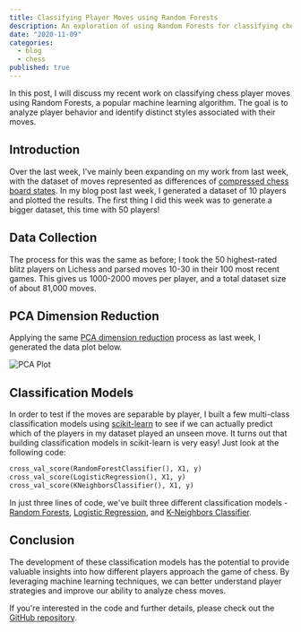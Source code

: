 ```yaml
---
title: Classifying Player Moves using Random Forests
description: An exploration of using Random Forests for classifying chess player moves.
date: "2020-11-09"
categories:
  - blog
  - chess
published: true
---
```


In this post, I will discuss my recent work on classifying chess player moves using Random Forests, a popular machine learning algorithm. The goal is to analyze player behavior and identify distinct styles associated with their moves.

## Introduction

Over the last week, I've mainly been expanding on my work from last week, with the dataset of moves represented as differences of [compressed chess board states](https://saumikn.com/blog/compressing-chess-states/). In my blog post last week, I generated a dataset of 10 players and plotted the results. The first thing I did this week was to generate a bigger dataset, this time with 50 players!

## Data Collection

The process for this was the same as before; I took the 50 highest-rated blitz players on Lichess and parsed moves 10-30 in their 100 most recent games. This gives us 1000-2000 moves per player, and a total dataset size of about 81,000 moves.

## PCA Dimension Reduction

Applying the same [PCA dimension reduction](<https://en.wikipedia.org/wiki/Dimensionality_reduction#Principal_component_analysis_(PCA)>) process as last week, I generated the data plot below.

![PCA Plot](https://saumikn.com/wp-content/uploads/2020/11/player-bias-plot-2.png)

## Classification Models

In order to test if the moves are separable by player, I built a few multi-class classification models using [scikit-learn](https://scikit-learn.org/stable/modules/generated/sklearn.decomposition.PCA.html) to see if we can actually predict which of the players in my dataset played an unseen move. It turns out that building classification models in scikit-learn is very easy! Just look at the following code:

```python
cross_val_score(RandomForestClassifier(), X1, y)
cross_val_score(LogisticRegression(), X1, y)
cross_val_score(KNeighborsClassifier(), X1, y)
```

In just three lines of code, we've built three different classification models - [Random Forests](https://scikit-learn.org/stable/modules/generated/sklearn.ensemble.RandomForestClassifier.html), [Logistic Regression](https://scikit-learn.org/stable/modules/generated/sklearn.linear_model.LogisticRegression.html), and [K-Neighbors Classifier](https://scikit-learn.org/stable/modules/generated/sklearn.neighbors.KNeighborsClassifier.html).

## Conclusion

The development of these classification models has the potential to provide valuable insights into how different players approach the game of chess. By leveraging machine learning techniques, we can better understand player strategies and improve our ability to analyze chess moves.

If you're interested in the code and further details, please check out the [GitHub repository](https://github.com/saumikn/classifying-player-moves).
